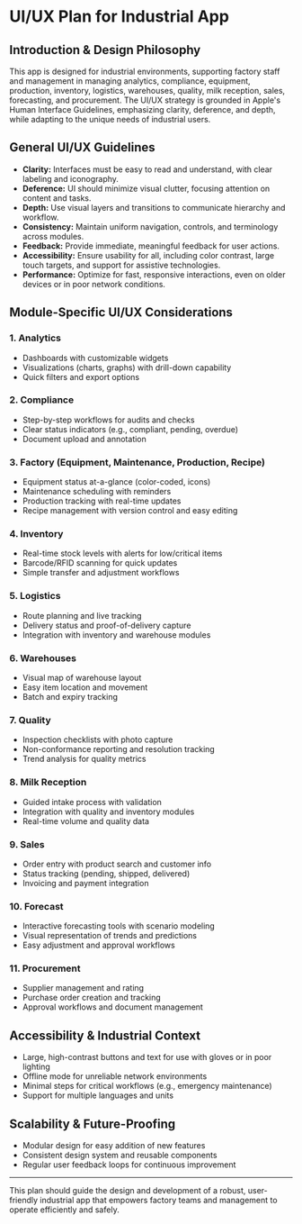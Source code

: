 # UI/UX Plan for Industrial App

## Introduction & Design Philosophy
This app is designed for industrial environments, supporting factory staff and management in managing analytics, compliance, equipment, production, inventory, logistics, warehouses, quality, milk reception, sales, forecasting, and procurement. The UI/UX strategy is grounded in Apple's Human Interface Guidelines, emphasizing clarity, deference, and depth, while adapting to the unique needs of industrial users.

## General UI/UX Guidelines
- **Clarity:** Interfaces must be easy to read and understand, with clear labeling and iconography.
- **Deference:** UI should minimize visual clutter, focusing attention on content and tasks.
- **Depth:** Use visual layers and transitions to communicate hierarchy and workflow.
- **Consistency:** Maintain uniform navigation, controls, and terminology across modules.
- **Feedback:** Provide immediate, meaningful feedback for user actions.
- **Accessibility:** Ensure usability for all, including color contrast, large touch targets, and support for assistive technologies.
- **Performance:** Optimize for fast, responsive interactions, even on older devices or in poor network conditions.

## Module-Specific UI/UX Considerations
### 1. Analytics
- Dashboards with customizable widgets
- Visualizations (charts, graphs) with drill-down capability
- Quick filters and export options

### 2. Compliance
- Step-by-step workflows for audits and checks
- Clear status indicators (e.g., compliant, pending, overdue)
- Document upload and annotation

### 3. Factory (Equipment, Maintenance, Production, Recipe)
- Equipment status at-a-glance (color-coded, icons)
- Maintenance scheduling with reminders
- Production tracking with real-time updates
- Recipe management with version control and easy editing

### 4. Inventory
- Real-time stock levels with alerts for low/critical items
- Barcode/RFID scanning for quick updates
- Simple transfer and adjustment workflows

### 5. Logistics
- Route planning and live tracking
- Delivery status and proof-of-delivery capture
- Integration with inventory and warehouse modules

### 6. Warehouses
- Visual map of warehouse layout
- Easy item location and movement
- Batch and expiry tracking

### 7. Quality
- Inspection checklists with photo capture
- Non-conformance reporting and resolution tracking
- Trend analysis for quality metrics

### 8. Milk Reception
- Guided intake process with validation
- Integration with quality and inventory modules
- Real-time volume and quality data

### 9. Sales
- Order entry with product search and customer info
- Status tracking (pending, shipped, delivered)
- Invoicing and payment integration

### 10. Forecast
- Interactive forecasting tools with scenario modeling
- Visual representation of trends and predictions
- Easy adjustment and approval workflows

### 11. Procurement
- Supplier management and rating
- Purchase order creation and tracking
- Approval workflows and document management

## Accessibility & Industrial Context
- Large, high-contrast buttons and text for use with gloves or in poor lighting
- Offline mode for unreliable network environments
- Minimal steps for critical workflows (e.g., emergency maintenance)
- Support for multiple languages and units

## Scalability & Future-Proofing
- Modular design for easy addition of new features
- Consistent design system and reusable components
- Regular user feedback loops for continuous improvement

---
This plan should guide the design and development of a robust, user-friendly industrial app that empowers factory teams and management to operate efficiently and safely.
